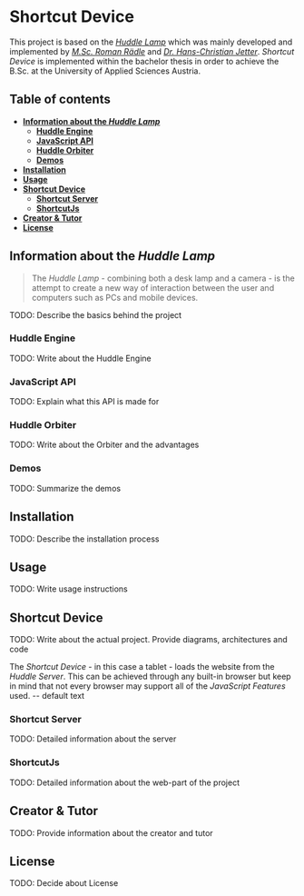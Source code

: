 # Shortcut Device

This project is based on the [_Huddle Lamp_](https://github.com/huddlelamp/) which was mainly developed and implemented by [_M.Sc. Roman Rädle_](https://github.com/raedle) and [_Dr. Hans-Christian Jetter_](https://github.com/hcjetter). _Shortcut Device_ is implemented within the bachelor thesis in order to achieve the B.Sc. at the University of Applied Sciences Austria.

## Table of contents
- [**Information about the _Huddle Lamp_**](#Information_about_the_Huddle_Lamp_)
	- [**Huddle Engine**](#Huddle_Engine)
	- [**JavaScript API**](#JavaScript_API)
	- [**Huddle Orbiter**](#Huddle_Orbiter)
	- [**Demos**](#Demos)
- [**Installation**](#Installation)
- [**Usage**](#Usage)
- [**Shortcut Device**](#Shortcut_Device)
	- [**Shortcut Server**](#Shortcut_Server)
	- [**ShortcutJs**](#ShortcutJs)
- [**Creator & Tutor**](#Creator_&_Tutor)
- [**License**](#License) 

## Information about the _Huddle Lamp_

> The _Huddle Lamp_ - combining both a desk lamp and a camera - is the attempt to create a new way of interaction between the user and computers such as PCs and mobile devices.  

TODO: Describe the basics behind the project

### Huddle Engine

TODO: Write about the Huddle Engine

### JavaScript API

TODO: Explain what this API is made for

### Huddle Orbiter

TODO: Write about the Orbiter and the advantages

### Demos

TODO: Summarize the demos

## Installation

TODO: Describe the installation process

## Usage

TODO: Write usage instructions

## Shortcut Device

TODO: Write about the actual project. Provide diagrams, architectures and code

The _Shortcut Device_ - in this case a tablet - loads the website from the _Huddle Server_. This can be achieved through any built-in browser but 
keep in mind that not every browser may support all of the _JavaScript Features_ used. -- default text

### Shortcut Server

TODO: Detailed information about the server

### ShortcutJs

TODO: Detailed information about the web-part of the project

## Creator & Tutor

TODO: Provide information about the creator and tutor

## License

TODO: Decide about License